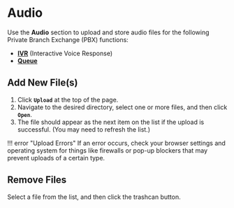 # Audio

Use the **Audio** section to upload and store audio files for the following Private Branch Exchange (PBX) functions:

+ [**IVR**](/customer-portal/cp-ivr) (Interactive Voice Response)
+ [**Queue**](/customer-portal/cp-queue)

## Add New File(s)

1. Click **`Upload`** at the top of the page.
1. Navigate to the desired directory, select one or more files, and then click **`Open`**.
1. The file should appear as the next item on the list if the upload is successful. (You may need to refresh the list.)

!!! error "Upload Errors"
    If an error occurs, check your browser settings and operating system for things like firewalls or pop-up blockers that may prevent uploads of a certain type.

## Remove Files

Select a file from the list, and then click the trashcan button.
